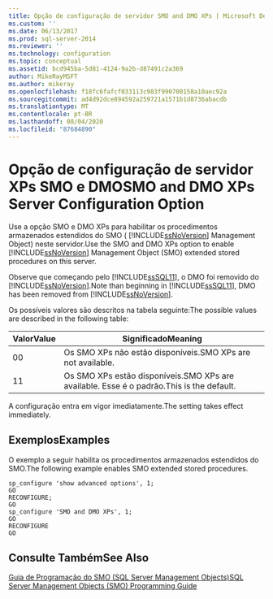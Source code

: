 ```yaml
---
title: Opção de configuração de servidor SMO and DMO XPs | Microsoft Docs
ms.custom: ''
ms.date: 06/13/2017
ms.prod: sql-server-2014
ms.reviewer: ''
ms.technology: configuration
ms.topic: conceptual
ms.assetid: bcd945ba-5d81-4124-9a2b-d87491c2a369
author: MikeRayMSFT
ms.author: mikeray
ms.openlocfilehash: f18fc6fafcf033113c983f990700158a10aec92a
ms.sourcegitcommit: ad4d92dce894592a259721a1571b1d8736abacdb
ms.translationtype: MT
ms.contentlocale: pt-BR
ms.lasthandoff: 08/04/2020
ms.locfileid: "87684890"
---
```

# <a name="smo-and-dmo-xps-server-configuration-option"></a><span data-ttu-id="db475-102">Opção de configuração de servidor XPs SMO e DMO</span><span class="sxs-lookup"><span data-stu-id="db475-102">SMO and DMO XPs Server Configuration Option</span></span>
  <span data-ttu-id="db475-103">Use a opção SMO e DMO XPs para habilitar os procedimentos armazenados estendidos do SMO ( [!INCLUDE[ssNoVersion](../../includes/ssnoversion-md.md)] Management Object) neste servidor.</span><span class="sxs-lookup"><span data-stu-id="db475-103">Use the SMO and DMO XPs option to enable [!INCLUDE[ssNoVersion](../../includes/ssnoversion-md.md)] Management Object (SMO) extended stored procedures on this server.</span></span>  
  
 <span data-ttu-id="db475-104">Observe que começando pelo [!INCLUDE[ssSQL11](../../includes/sssql11-md.md)], o DMO foi removido do [!INCLUDE[ssNoVersion](../../includes/ssnoversion-md.md)].</span><span class="sxs-lookup"><span data-stu-id="db475-104">Note than beginning in [!INCLUDE[ssSQL11](../../includes/sssql11-md.md)], DMO has been removed from [!INCLUDE[ssNoVersion](../../includes/ssnoversion-md.md)].</span></span>  
  
 <span data-ttu-id="db475-105">Os possíveis valores são descritos na tabela seguinte:</span><span class="sxs-lookup"><span data-stu-id="db475-105">The possible values are described in the following table:</span></span>  
  
|<span data-ttu-id="db475-106">Valor</span><span class="sxs-lookup"><span data-stu-id="db475-106">Value</span></span>|<span data-ttu-id="db475-107">Significado</span><span class="sxs-lookup"><span data-stu-id="db475-107">Meaning</span></span>|  
|-----------|-------------|  
|<span data-ttu-id="db475-108">0</span><span class="sxs-lookup"><span data-stu-id="db475-108">0</span></span>|<span data-ttu-id="db475-109">Os SMO XPs não estão disponíveis.</span><span class="sxs-lookup"><span data-stu-id="db475-109">SMO XPs are not available.</span></span>|  
|<span data-ttu-id="db475-110">1</span><span class="sxs-lookup"><span data-stu-id="db475-110">1</span></span>|<span data-ttu-id="db475-111">Os SMO XPs estão disponíveis.</span><span class="sxs-lookup"><span data-stu-id="db475-111">SMO XPs are available.</span></span> <span data-ttu-id="db475-112">Esse é o padrão.</span><span class="sxs-lookup"><span data-stu-id="db475-112">This is the default.</span></span>|  
  
 <span data-ttu-id="db475-113">A configuração entra em vigor imediatamente.</span><span class="sxs-lookup"><span data-stu-id="db475-113">The setting takes effect immediately.</span></span>  
  
## <a name="examples"></a><span data-ttu-id="db475-114">Exemplos</span><span class="sxs-lookup"><span data-stu-id="db475-114">Examples</span></span>  
 <span data-ttu-id="db475-115">O exemplo a seguir habilita os procedimentos armazenados estendidos do SMO.</span><span class="sxs-lookup"><span data-stu-id="db475-115">The following example enables SMO extended stored procedures.</span></span>  
  
```  
sp_configure 'show advanced options', 1;  
GO  
RECONFIGURE;  
GO  
sp_configure 'SMO and DMO XPs', 1;  
GO  
RECONFIGURE  
GO  
```  
  
## <a name="see-also"></a><span data-ttu-id="db475-116">Consulte Também</span><span class="sxs-lookup"><span data-stu-id="db475-116">See Also</span></span>  
 [<span data-ttu-id="db475-117">Guia de Programação do SMO &#40;SQL Server Management Objects&#41;</span><span class="sxs-lookup"><span data-stu-id="db475-117">SQL Server Management Objects &#40;SMO&#41; Programming Guide</span></span>](../../relational-databases/server-management-objects-smo/sql-server-management-objects-smo-programming-guide.md)  
  
  
